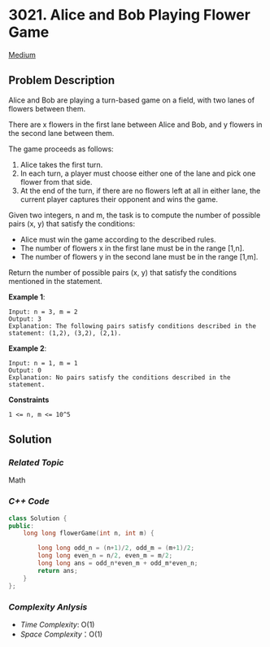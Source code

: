 # 3021. Alice and Bob Playing Flower Game
[Medium](https://leetcode.com/problems/alice-and-bob-playing-flower-game/description/)

## Problem Description

Alice and Bob are playing a turn-based game on a field, with two lanes of flowers between them.

There are x flowers in the first lane between Alice and Bob, and y flowers in the second lane between them.


The game proceeds as follows:

  1. Alice takes the first turn.
  2. In each turn, a player must choose either one of the lane and pick one flower from that side.
  3. At the end of the turn, if there are no flowers left at all in either lane, the current player captures their opponent and wins the game.

Given two integers, n and m, the task is to compute the number of possible pairs (x, y) that satisfy the conditions:

  - Alice must win the game according to the described rules.
  - The number of flowers x in the first lane must be in the range [1,n].
  - The number of flowers y in the second lane must be in the range [1,m].

Return the number of possible pairs (x, y) that satisfy the conditions mentioned in the statement.


**Example 1**:
```
Input: n = 3, m = 2
Output: 3
Explanation: The following pairs satisfy conditions described in the statement: (1,2), (3,2), (2,1).
```
**Example 2**:
```
Input: n = 1, m = 1
Output: 0
Explanation: No pairs satisfy the conditions described in the statement.
```

**Constraints**
```
1 <= n, m <= 10^5
```

## Solution

### _Related Topic_
   Math

### _C++ Code_
```cpp
class Solution {
public:
    long long flowerGame(int n, int m) {

        long long odd_n = (n+1)/2, odd_m = (m+1)/2;
        long long even_n = n/2, even_m = m/2;
        long long ans = odd_n*even_m + odd_m*even_n;
        return ans;
    }
};
```

### _Complexity Anlysis_
- _Time Complexity_: O(1)
- _Space Complexity_：O(1)
